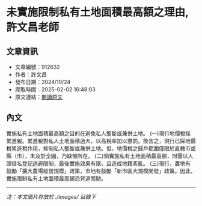 # 未實施限制私有土地面積最高額之理由,許文昌老師

## 文章資訊
- 文章編號：912632
- 作者：許文昌
- 發布日期：2024/10/24
- 爬取時間：2025-02-02 16:48:03
- 原文連結：[閱讀原文](https://real-estate.get.com.tw/Columns/detail.aspx?no=912632)

## 內文
實施私有土地面積最高額之目的在避免私人壟斷或兼併土地。
(一)現行地價稅採累進稅。累進稅對私人土地面積過大，以高稅率加以懲罰。換言之，現行已採地價稅累進稅作用，抑制私人壟斷或兼併土地。但，地價稅之歸戶範圍僅限於直轄市或縣（市），未及於全國，乃缺憾所在。
(二)倘實施私有土地面積最高額，財團以人頭借名登記逃避限制，最後實施效果有限，且造成地籍紊亂。
(三)現行，農地有鼓勵「擴大農場經營規模」政策，市地有鼓勵「新市區大規模開發」政策。因此，實施限制私有土地面積最高額恐背道而馳。

---
*注：本文圖片存放於 ./images/ 目錄下*

